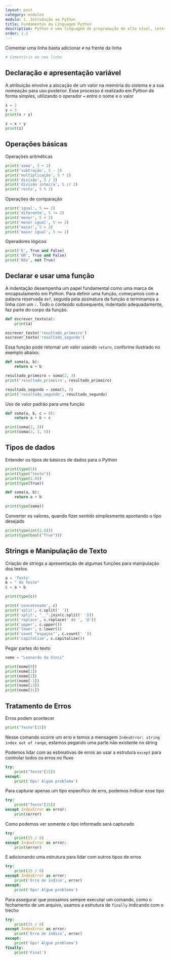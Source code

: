 ```yaml
---
layout: post
category: modules
modulo: 1. Introdução ao Python
title: Fundamentos da Linguagem Python
description: Python é uma linguagem de programação de alto nível, interpretada, de script, imperativa, orientada a objetos, funcional, de tipagem dinâmica e forte. Foi lançada por Guido van Rossum em 1991
order: 1.2
---
```


Comentar uma linha basta adicionar `#` na frente da linha

```python
# Comentário de uma linha
```

## Declaração e apresentação variável

A atribuição envolve a alocação de um valor na memória do sistema e a sua nomeação para uso posterior. Esse processo é realizado em Python de forma simples, utilizando o operador `=` entre o nome e o valor

```python
x = 2
y = 3
print(x + y)

z = x + y
print(z)
```

## Operações básicas

Operações aritméticas

```python
print('soma', 5 + 2)
print('subtração', 5 - 2)
print('multiplicação', 5 * 2)
print('divisão', 5 / 2)
print('divisão inteira', 5 // 2)
print('resto', 5 % 2)
```

Operações de comparação

```python
print('igual', 5 == 2)
print('diferente', 5 != 2)
print('menor', 5 < 2)
print('menor igual', 5 <= 2)
print('maior', 5 > 2)
print('maior igual', 5 >= 2)
```

Operadores lógicos

```python
print('E', True and False)
print('OR', True and False)
print('Não', not True)
```

## Declarar e usar uma função

A indentação desempenha um papel fundamental como uma marca de encapsulamento em Python. Para definir uma função, começamos com a palavra reservada `def`, seguida pela assinatura da função e terminamos a linha com um `:`. Todo o conteúdo subsequente, indentado adequadamente, faz parte do corpo da função.

```python
def escrever_texto(a):
    print(a)

escrever_texto('resultado_primeiro')
escrever_texto('resultado_segundo')
```

Essa função pode retornar um valor usando `return`, conforme ilustrado no exemplo abaixo:

```python
def soma(a, b):
    return a + b

resultado_primeiro = soma(2, 3)
print('resultado_primeiro', resultado_primeiro)

resultado_segundo = soma(5, 3)
print('resultado_segundo', resultado_segundo)
```

Uso de valor padrão para uma função

```python
def soma(a, b, c = 0):
    return a + b + c

print(soma(2, 3))
print(soma(2, 3, 5))
```

## Tipos de dados

Entender os tipos de básicos de dados para o Python

```python
print(type(5))
print(type("texto"))
print(type(1.0))
print(type(True))

def soma(a, b):
    return a + b

print(type(soma))
```

Converter os valores, quando fizer sentido simplesmente apontando o tipo desejado

```python
print(type(int(1.0)))
print(type(bool("True")))
```

## Strings e Manipulação de Texto

Criação de strings a apresentação de algumas funções para manipulação dos textos

```python
a = 'Texto'
b = " de Teste"
c = a + b

print(type(c))

print('concatenado', c)
print('split', c.split(' '))
print('split', "__".join(c.split(' ')))
print('replace', c.replace(' de ', '@'))
print('upper', c.upper())
print('lower', c.lower())
print('count "espaços"', c.count(' '))
print('capitalize', c.capitalize())
```

Pegar partes do texto

```python
nome = "Leonardo da Vinci"

print(nome[0])
print(nome[1])
print(nome[2])
print(nome[-1])
print(nome[:3])
print(nome[3:])
```

## Tratamento de Erros

Erros podem acontecer

```python
print("Teste"[15])
```

Nesse comando ocorre um erro e temos a mensagem `IndexError: string index out of range`, estamos pegando uma parte não existente no string

Podemos lidar com as estimativas de erros ao usar a estrutura `except` para controlar todos os erros no fluxo

```python
try:
    print("Teste"[15])
except:
    print('Ops! Algum problema')
```

Para capturar apenas um tipo específico de erro, podemos indicar esse tipo

```python
try:
    print("Teste"[15])
except IndexError as error:
    print(error)
```

Como podemos ver somente o tipo informado será capturado

```python
try:
    print(15 / 0)
except IndexError as error:
    print(error)
```

E adicionando uma estrutura para lidar com outros tipos de erros

```python
try:
    print(15 / 0)
except IndexError as error:
    print('Erro de índice', error)
except:
    print('Ops! Algum problema')
```

Para assegurar que possamos sempre executar um comando, como o fechamento de um arquivo, usamos a estrutura de `finally` indicando com o trecho 

```python
try:
    print(15 / 0)
except IndexError as error:
    print('Erro de índice', error)
except:
    print('Ops! Algum problema')
finally:
    print('Final')
```
